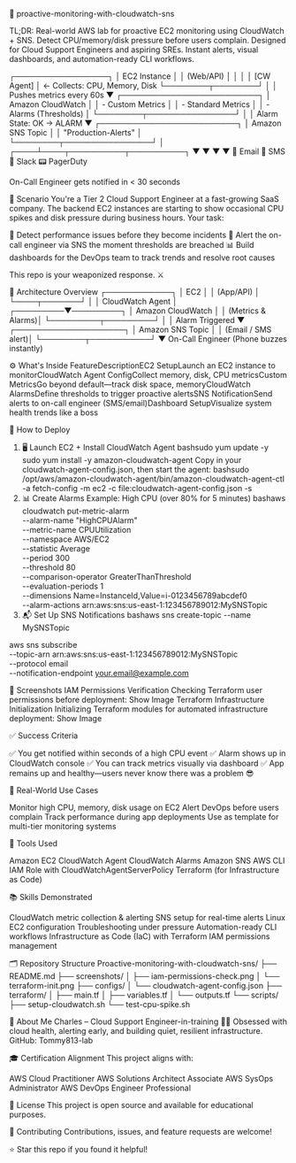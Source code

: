 🚨 proactive-monitoring-with-cloudwatch-sns

TL;DR: Real-world AWS lab for proactive EC2 monitoring using CloudWatch + SNS. Detect CPU/memory/disk pressure before users complain. Designed for Cloud Support Engineers and aspiring SREs. Instant alerts, visual dashboards, and automation-ready CLI workflows.

┌─────────────────┐
│ EC2 Instance    │
│ (Web/API)       │
│                 │
│  [CW Agent]     │  ← Collects: CPU, Memory, Disk
└────────┬────────┘
         │
         │  Pushes metrics every 60s
         ▼
┌─────────────────────────┐
│  Amazon CloudWatch      │
│  - Custom Metrics       │
│  - Standard Metrics     │
│  - Alarms (Thresholds)  │
└────────┬────────────────┘
         │
         │  Alarm State: OK → ALARM
         ▼
┌─────────────────────────┐
│  Amazon SNS Topic       │
│  "Production-Alerts"    │
└────────┬────────────────┘
         │
    ┌────┴────┬──────────┬──────────┐
    ▼         ▼          ▼          ▼
  📧 Email  📱 SMS    💬 Slack  📟 PagerDuty

On-Call Engineer gets notified in < 30 seconds

📘 Scenario
You're a Tier 2 Cloud Support Engineer at a fast-growing SaaS company. The backend EC2 instances are starting to show occasional CPU spikes and disk pressure during business hours.
Your task:

🛑 Detect performance issues before they become incidents
🔔 Alert the on-call engineer via SNS the moment thresholds are breached
📊 Build dashboards for the DevOps team to track trends and resolve root causes

This repo is your weaponized response. ⚔️

🧱 Architecture Overview
┌────────────┐
│    EC2     │
│  (App/API) │
└────┬───────┘
     │
     │  CloudWatch Agent
     │
┌─────────▼─────────┐
│ Amazon CloudWatch │
│ (Metrics & Alarms)│
└─────────┬─────────┘
          │
          │  Alarm Triggered
          ▼
┌────────────────────┐
│  Amazon SNS Topic  │
│ (Email / SMS alert)│
└────────┬───────────┘
         ▼
  On-Call Engineer
  (Phone buzzes instantly)

⚙️ What's Inside
FeatureDescriptionEC2 SetupLaunch an EC2 instance to monitorCloudWatch Agent ConfigCollect memory, disk, CPU metricsCustom MetricsGo beyond default—track disk space, memoryCloudWatch AlarmsDefine thresholds to trigger proactive alertsSNS NotificationSend alerts to on-call engineer (SMS/email)Dashboard SetupVisualize system health trends like a boss

🚀 How to Deploy
1. 🖥️ Launch EC2 + Install CloudWatch Agent
bashsudo yum update -y
sudo yum install -y amazon-cloudwatch-agent
Copy in your cloudwatch-agent-config.json, then start the agent:
bashsudo /opt/aws/amazon-cloudwatch-agent/bin/amazon-cloudwatch-agent-ctl \
  -a fetch-config -m ec2 -c file:cloudwatch-agent-config.json -s
2. 📊 Create Alarms
Example: High CPU (over 80% for 5 minutes)
bashaws cloudwatch put-metric-alarm \
  --alarm-name "HighCPUAlarm" \
  --metric-name CPUUtilization \
  --namespace AWS/EC2 \
  --statistic Average \
  --period 300 \
  --threshold 80 \
  --comparison-operator GreaterThanThreshold \
  --evaluation-periods 1 \
  --dimensions Name=InstanceId,Value=i-0123456789abcdef0 \
  --alarm-actions arn:aws:sns:us-east-1:123456789012:MySNSTopic
3. 📬 Set Up SNS Notifications
bashaws sns create-topic --name MySNSTopic

aws sns subscribe \
  --topic-arn arn:aws:sns:us-east-1:123456789012:MySNSTopic \
  --protocol email \
  --notification-endpoint your.email@example.com

📸 Screenshots
IAM Permissions Verification
Checking Terraform user permissions before deployment:
Show Image
Terraform Infrastructure Initialization
Initializing Terraform modules for automated infrastructure deployment:
Show Image

✅ Success Criteria

✅ You get notified within seconds of a high CPU event
✅ Alarm shows up in CloudWatch console
✅ You can track metrics visually via dashboard
✅ App remains up and healthy—users never know there was a problem 😎


🧠 Real-World Use Cases

Monitor high CPU, memory, disk usage on EC2
Alert DevOps before users complain
Track performance during app deployments
Use as template for multi-tier monitoring systems


🧰 Tools Used

Amazon EC2
CloudWatch Agent
CloudWatch Alarms
Amazon SNS
AWS CLI
IAM Role with CloudWatchAgentServerPolicy
Terraform (for Infrastructure as Code)


📚 Skills Demonstrated

CloudWatch metric collection & alerting
SNS setup for real-time alerts
Linux EC2 configuration
Troubleshooting under pressure
Automation-ready CLI workflows
Infrastructure as Code (IaC) with Terraform
IAM permissions management


🗂️ Repository Structure
Proactive-monitoring-with-cloudwatch-sns/
├── README.md
├── screenshots/
│   ├── iam-permissions-check.png
│   └── terraform-init.png
├── configs/
│   └── cloudwatch-agent-config.json
├── terraform/
│   ├── main.tf
│   ├── variables.tf
│   └── outputs.tf
└── scripts/
    ├── setup-cloudwatch.sh
    └── test-cpu-spike.sh

💼 About Me
Charles – Cloud Support Engineer-in-training 🧑‍💻
Obsessed with cloud health, alerting early, and building quiet, resilient infrastructure.
GitHub: Tommy813-lab

🎓 Certification Alignment
This project aligns with:

AWS Cloud Practitioner
AWS Solutions Architect Associate
AWS SysOps Administrator
AWS DevOps Engineer Professional


📝 License
This project is open source and available for educational purposes.

🤝 Contributing
Contributions, issues, and feature requests are welcome!

⭐ Star this repo if you found it helpful!